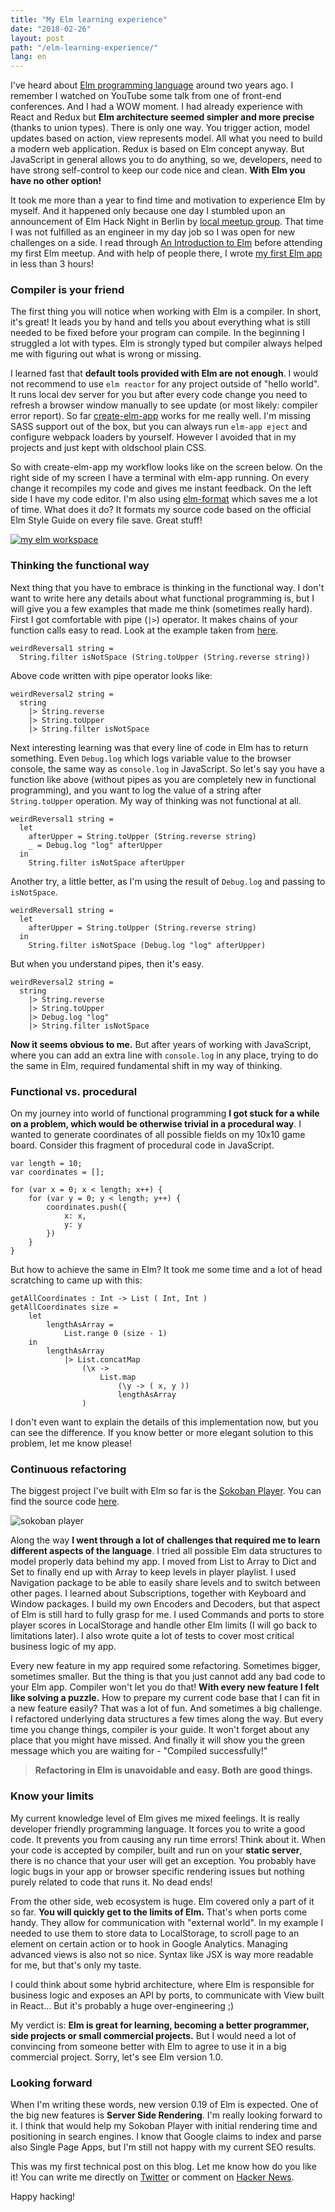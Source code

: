 ```yaml
---
title: "My Elm learning experience"
date: "2018-02-26"
layout: post
path: "/elm-learning-experience/"
lang: en
---
```


I've heard about [Elm programming language](http://elm-lang.org/) around two years ago. I remember I watched on YouTube some talk from one of front-end conferences. And I had a WOW moment. I had already experience with React and Redux but **Elm architecture seemed simpler and more precise** (thanks to union types). There is only one way. You trigger action, model updates based on action, view represents model. All what you need to build a modern web application.
Redux is based on Elm concept anyway. But JavaScript in general allows you to do anything, so we, developers, need to have strong self-control to keep our code nice and clean. **With Elm you have no other option!**

It took me more than a year to find time and motivation to experience Elm by myself. And it happened only because one day I stumbled upon an announcement of Elm Hack Night in Berlin by [local meetup group](https://www.meetup.com/Elm-Berlin). That time I was not fulfilled as an engineer in my day job so I was open for new challenges on a side. I read through [An Introduction to Elm](https://guide.elm-lang.org/) before attending my first Elm meetup. And with help of people there, I wrote [my first Elm app](https://github.com/krzysu/elm-shopping-cart) in less than 3 hours!

### Compiler is your friend

The first thing you will notice when working with Elm is a compiler. In short, it's great! It leads you by hand and tells you about everything what is still needed to be fixed before your program can compile. In the beginning I struggled a lot with types. Elm is strongly typed but compiler always helped me with figuring out what is wrong or missing.

I learned fast that **default tools provided with Elm are not enough**. I would not recommend to use `elm reactor` for any project outside of "hello world". It runs local dev server for you but after every code change you need to refresh a browser window manually to see update (or most likely: compiler error report). So far [create-elm-app](https://github.com/halfzebra/create-elm-app) works for me really well. I'm missing SASS support out of the box, but you can always run `elm-app eject` and configure webpack loaders by yourself. However I avoided that in my projects and just kept with oldschool plain CSS.

So with create-elm-app my workflow looks like on the screen below. On the right side of my screen I have a terminal with elm-app running. On every change it recompiles my code and gives me instant feedback. On the left side I have my code editor. I'm also using [elm-format](https://github.com/avh4/elm-format) which saves me a lot of time. What does it do? It formats my source code based on the official Elm Style Guide on every file save. Great stuff!

[![my elm workspace](./workspace.png)](./workspace.png)

### Thinking the functional way

Next thing that you have to embrace is thinking in the functional way. I don't want to write here any details about what functional programming is, but I will give you a few examples that made me think (sometimes really hard). First I got comfortable with pipe (`|>`) operator. It makes chains of your function calls easy to read. Look at the example taken from [here](http://elm-lang.org/examples/pipes/code).

    weirdReversal1 string =
      String.filter isNotSpace (String.toUpper (String.reverse string))

Above code written with pipe operator looks like:

    weirdReversal2 string =
      string
        |> String.reverse
        |> String.toUpper
        |> String.filter isNotSpace

Next interesting learning was that every line of code in Elm has to return something. Even `Debug.log` which logs variable value to the browser console, the same way as `console.log` in JavaScript. So let's say you have a function like above (without pipes as you are completely new in functional programming), and you want to log the value of a string after `String.toUpper` operation. My way of thinking was not functional at all.

    weirdReversal1 string =
      let
        afterUpper = String.toUpper (String.reverse string)
        _ = Debug.log "log" afterUpper
      in
        String.filter isNotSpace afterUpper

Another try, a little better, as I'm using the result of `Debug.log` and passing to `isNotSpace`.

    weirdReversal1 string =
      let
        afterUpper = String.toUpper (String.reverse string)
      in
        String.filter isNotSpace (Debug.log "log" afterUpper)

But when you understand pipes, then it's easy.

    weirdReversal2 string =
      string
        |> String.reverse
        |> String.toUpper
        |> Debug.log "log"
        |> String.filter isNotSpace

**Now it seems obvious to me.** But after years of working with JavaScript, where you can add an extra line with `console.log` in any place, trying to do the same in Elm, required fundamental shift in my way of thinking.

### Functional vs. procedural

On my journey into world of functional programming **I got stuck for a while on a problem, which would be otherwise trivial in a procedural way**. I wanted to generate coordinates of all possible fields on my 10x10 game board. Consider this fragment of procedural code in JavaScript.

    var length = 10;
    var coordinates = [];

    for (var x = 0; x < length; x++) {
        for (var y = 0; y < length; y++) {
            coordinates.push({
                x: x,
                y: y
            })
        }
    }

But how to achieve the same in Elm? It took me some time and a lot of head scratching to came up with this:

    getAllCoordinates : Int -> List ( Int, Int )
    getAllCoordinates size =
        let
            lengthAsArray =
                List.range 0 (size - 1)
        in
            lengthAsArray
                |> List.concatMap
                    (\x ->
                        List.map
                            (\y -> ( x, y ))
                            lengthAsArray
                    )

I don't even want to explain the details of this implementation now, but you can see the difference. If you know better or more elegant solution to this problem, let me know please!

### Continuous refactoring

The biggest project I've built with Elm so far is the [Sokoban Player](https://sokoban-player.netlify.com/). You can find the source code [here](https://github.com/krzysu/elm-sokoban-player).

![sokoban player](./sokoban-player.gif)

Along the way **I went through a lot of challenges that required me to learn different aspects of the language**. I tried all possible Elm data structures to model properly data behind my app. I moved from List to Array to Dict and Set to finally end up with Array to keep levels in player playlist. I used Navigation package to be able to easily share levels and to switch between other pages. I learned about Subscriptions, together with Keyboard and Window packages. I build my own Encoders and Decoders, but that aspect of Elm is still hard to fully grasp for me. I used Commands and ports to store player scores in LocalStorage and handle other Elm limits (I will go back to limitations later). I also wrote quite a lot of tests to cover most critical business logic of my app.

Every new feature in my app required some refactoring. Sometimes bigger, sometimes smaller. But the thing is that you just cannot add any bad code to your Elm app. Compiler won't let you do that! **With every new feature I felt like solving a puzzle.** How to prepare my current code base that I can fit in a new feature easily? That was a lot of fun. And sometimes a big challenge. I refactored underlying data structures a few times along the way. But every time you change things, compiler is your guide. It won't forget about any place that you might have missed. And finally it will show you the green message which you are waiting for - "Compiled successfully!"

> **Refactoring in Elm is unavoidable and easy. Both are good things.**

### Know your limits

My current knowledge level of Elm gives me mixed feelings. It is really developer friendly programming language. It forces you to write a good code. It prevents you from causing any run time errors! Think about it. When your code is accepted by compiler, built and run on your **static server**, there is no chance that your user will get an exception. You probably have logic bugs in your app or browser specific rendering issues but nothing purely related to code that runs it. No dead ends!

From the other side, web ecosystem is huge. Elm covered only a part of it so far. **You will quickly get to the limits of Elm.** That's when ports come handy. They allow for communication with "external world". In my example I needed to use them to store data to LocalStorage, to scroll page to an element on certain action or to hook in Google Analytics. Managing advanced views is also not so nice. Syntax like JSX is way more readable for me, but that's only my taste.

I could think about some hybrid architecture, where Elm is responsible for business logic and exposes an API by ports, to communicate with View built in React... But it's probably a huge over-engineering ;)

My verdict is: **Elm is great for learning, becoming a better programmer, side projects or small commercial projects.** But I would need a lot of convincing from someone better with Elm to agree to use it in a big commercial project. Sorry, let's see Elm version 1.0.  

### Looking forward

When I'm writing these words, new version 0.19 of Elm is expected. One of the big new features is **Server Side Rendering**. I'm really looking forward to it. I think that would help my Sokoban Player with initial rendering time and positioning in search engines. I know that Google claims to index and parse also Single Page Apps, but I'm still not happy with my current SEO results.

This was my first technical post on this blog. Let me know how do you like it! You can write me directly on [Twitter](https://twitter.com/krzysu) or comment on [Hacker News](https://news.ycombinator.com/item?id=16464845).

Happy hacking!
